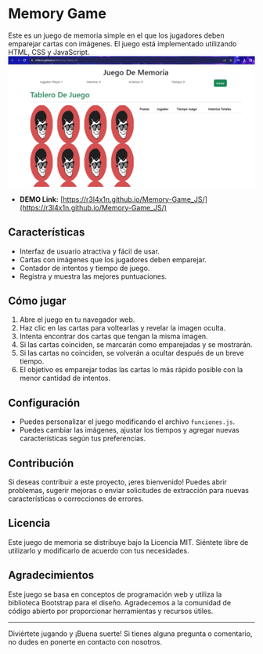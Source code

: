 # Memory Game
Este es un juego de memoria simple en el que los jugadores deben emparejar cartas con imágenes. El juego está implementado utilizando HTML, CSS y JavaScript.
![Captura de pantalla del juego](https://github.com/r3l4x1n/Memory-Game_JS/blob/Pruebas/imagenes/Captura.PNG)
- **DEMO Link:** [https://r3l4x1n.github.io/Memory-Game_JS/](https://r3l4x1n.github.io/Memory-Game_JS/)

## Características
- Interfaz de usuario atractiva y fácil de usar.
- Cartas con imágenes que los jugadores deben emparejar.
- Contador de intentos y tiempo de juego.
- Registra y muestra las mejores puntuaciones.

## Cómo jugar
1. Abre el juego en tu navegador web.
2. Haz clic en las cartas para voltearlas y revelar la imagen oculta.
3. Intenta encontrar dos cartas que tengan la misma imagen.
4. Si las cartas coinciden, se marcarán como emparejadas y se mostrarán.
5. Si las cartas no coinciden, se volverán a ocultar después de un breve tiempo.
6. El objetivo es emparejar todas las cartas lo más rápido posible con la menor cantidad de intentos.

## Configuración
- Puedes personalizar el juego modificando el archivo `funciones.js`.
- Puedes cambiar las imágenes, ajustar los tiempos y agregar nuevas características según tus preferencias.

## Contribución
Si deseas contribuir a este proyecto, ¡eres bienvenido! Puedes abrir problemas, sugerir mejoras o enviar solicitudes de extracción para nuevas características o correcciones de errores.

## Licencia
Este juego de memoria se distribuye bajo la Licencia MIT. Siéntete libre de utilizarlo y modificarlo de acuerdo con tus necesidades.

## Agradecimientos
Este juego se basa en conceptos de programación web y utiliza la biblioteca Bootstrap para el diseño. Agradecemos a la comunidad de código abierto por proporcionar herramientas y recursos útiles.

---

Diviértete jugando y ¡Buena suerte! 
Si tienes alguna pregunta o comentario, no dudes en ponerte en contacto con nosotros.
